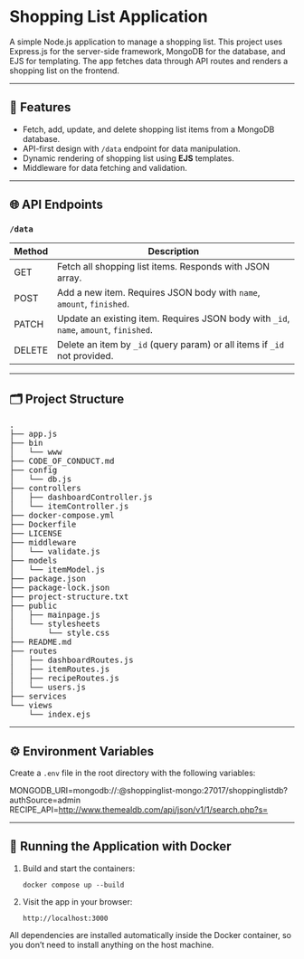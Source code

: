 # Shopping List Application

A simple Node.js application to manage a shopping list. This project uses Express.js for the server-side framework, MongoDB for the database, and EJS for templating. 
The app fetches data through API routes and renders a shopping list on the frontend.

---

## 🚀 Features

<ul>
  <li>Fetch, add, update, and delete shopping list items from a MongoDB database.</li>
  <li>API-first design with <code>/data</code> endpoint for data manipulation.</li>
  <li>Dynamic rendering of shopping list using <b>EJS</b> templates.</li>
  <li>Middleware for data fetching and validation.</li>
</ul>

---

## 🌐 API Endpoints

### `/data`

| Method | Description |
|--------|-------------|
| GET    | Fetch all shopping list items. Responds with JSON array. |
| POST   | Add a new item. Requires JSON body with `name`, `amount`, `finished`. |
| PATCH  | Update an existing item. Requires JSON body with `_id`, `name`, `amount`, `finished`. |
| DELETE | Delete an item by `_id` (query param) or all items if `_id` not provided. |

---

## 🗂️ Project Structure

<pre>
.
├── app.js
├── bin
│   └── www
├── CODE_OF_CONDUCT.md
├── config
│   └── db.js
├── controllers
│   ├── dashboardController.js
│   └── itemController.js
├── docker-compose.yml
├── Dockerfile
├── LICENSE
├── middleware
│   └── validate.js
├── models
│   └── itemModel.js
├── package.json
├── package-lock.json
├── project-structure.txt
├── public
│   ├── mainpage.js
│   └── stylesheets
│       └── style.css
├── README.md
├── routes
│   ├── dashboardRoutes.js
│   ├── itemRoutes.js
│   ├── recipeRoutes.js
│   └── users.js
├── services
└── views
    └── index.ejs
</pre>

---

## ⚙️ Environment Variables

<p>Create a <code>.env</code> file in the root directory with the following variables:</p>

MONGODB_URI=mongodb://<username>:<password>@shoppinglist-mongo:27017/shoppinglistdb?authSource=admin
RECIPE_API=http://www.themealdb.com/api/json/v1/1/search.php?s=

---

## 🐳 Running the Application with Docker

<ol>
  <li>Build and start the containers:</li>
  <pre><code>docker compose up --build</code></pre>
  <li>Visit the app in your browser:</li>
  <pre><code>http://localhost:3000</code></pre>
</ol>

<p>All dependencies are installed automatically inside the Docker container, so you don’t need to install anything on the host machine.</p>
